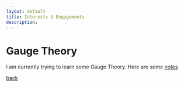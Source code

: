 ```yaml
---
layout: default
title: Interests & Engagements
description: 
---
```

# Gauge Theory 

I am currently trying to learn some Gauge Theory. Here are some [notes](https://drive.google.com/file/d/1QAz_FWdxOeNiqgrsDdutj-rUxj8AM8tT/view?usp=sharing) 


[back](./)
